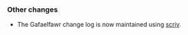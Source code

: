 <!-- Delete the sections that don't apply -->

### Other changes

- The Gafaelfawr change log is now maintained using [scriv](https://scriv.readthedocs.io/).
